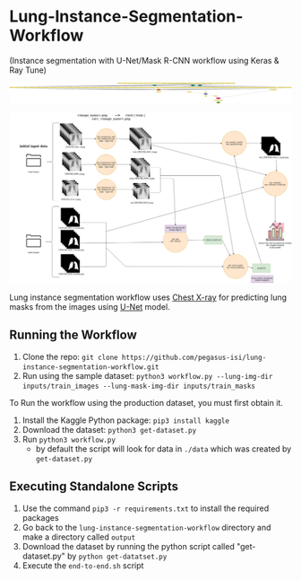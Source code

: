# Lung-Instance-Segmentation-Workflow 
(Instance segmentation with U-Net/Mask R-CNN workflow using Keras &amp; Ray Tune)

![workflow](img/graph.png)

![workflow-outline](img/workflow.jpg)

Lung instance segmentation workflow uses [Chest X-ray](https://www.ncbi.nlm.nih.gov/pmc/articles/PMC4256233/) for predicting lung masks from the images using [U-Net](https://arxiv.org/abs/1505.04597) model. 

## Running the Workflow

1. Clone the repo: `git clone https://github.com/pegasus-isi/lung-instance-segmentation-workflow.git`
2. Run using the sample dataset: `python3 workflow.py --lung-img-dir inputs/train_images --lung-mask-img-dir inputs/train_masks`

To Run the workflow using the production dataset, you must first obtain it.
1. Install the Kaggle Python package: `pip3 install kaggle`
2. Download the dataset: `python3 get-dataset.py`
3. Run `python3 workflow.py`
    - by default the script will look for data in `./data` which was created by `get-dataset.py`

## Executing Standalone Scripts

1. Use the command `pip3 -r requirements.txt` to install the required packages
2. Go back to the `lung-instance-segmentation-workflow` directory and make a directory called `output`
3. Download the dataset by running the python script called "get-dataset.py" by `python get-datatset.py`
4. Execute the `end-to-end.sh` script